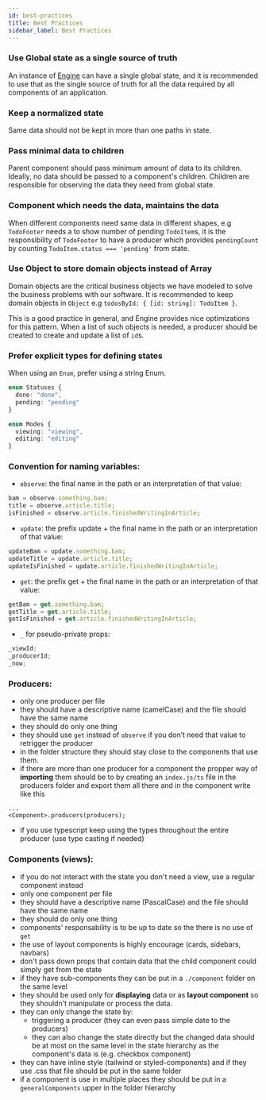 ```yaml
---
id: best-practices
title: Best Practices
sidebar_label: Best Practices
---
```


### Use Global state as a single source of truth

An instance of [Engine](/docs/api/engine) can have a single
global state, and it is recommended to use that as the single source of truth
for all the data required by all components of an application.

### Keep a normalized state

Same data should not be kept in more than one paths in state.

### Pass minimal data to children

Parent component should pass minimum amount of data to its children. Ideally, no
data should be passed to a component's children. Children are responsible for
observing the data they need from global state.

### Component which needs the data, maintains the data

When different components need same data in different shapes, e.g `TodoFooter`
needs a to show number of pending `TodoItem`s, it is the responsibility of
`TodoFooter` to have a producer which provides `pendingCount` by counting
`TodoItem.status === 'pending'` from state.

### Use Object to store domain objects instead of Array

Domain objects are the critical business objects we have modeled to solve the
business problems with our software. It is recommended to keep domain objects in
`Object` e.g `todosById: { [id: string]: TodoItem }`.

This is a good practice in general, and Engine provides nice optimizations for
this pattern. When a list of such objects is needed, a producer should be
created to create and update a list of `id`s.

### Prefer explicit types for defining states

When using an `Enum`, prefer using a string Enum.

```ts
enum Statuses {
  done: "done",
  pending: "pending"
}

enum Modes {
  viewing: "viewing",
  editing: "editing"
}
```

### Convention for naming variables:

- `observe`: the final name in the path or an interpretation of that value:

```ts
bam = observe.something.bam;
title = observe.article.title;
isFinished = observe.article.finishedWritingInArticle;
```

- `update`: the prefix update + the final name in the path or an interpretation of that value:

```ts
updateBam = update.something.bam;
updateTitle = update.article.title;
updateIsFinished = update.article.finishedWritingInArticle;
```

- `get`: the prefix get + the final name in the path or an interpretation of that value:

```ts
getBam = get.something.bam;
getTitle = get.article.title;
getIsFinished = get.article.finishedWritingInArticle;
```

- `_` for pseudo-private props:

```ts
_viewId;
_producerId;
_now;
```

### Producers:

- only one producer per file
- they should have a descriptive name (camelCase) and the file should have the same name
- they should do only one thing
- they should use `get` instead of `observe` if you don’t need that value to retrigger the producer
- in the folder structure they should stay close to the components that use them.
- if there are more than one producer for a component the propper way of **importing** them should be to by creating an `index.js/ts` file in the producers folder and export them all there and in the component write like this

```import * as producers from "./producers";
...
<Component>.producers(producers);
```

- if you use typescript keep using the types throughout the entire producer (use type casting if needed)

### Components (views):

- if you do not interact with the state you don't need a view, use a regular component instead
- only one component per file
- they should have a descriptive name (PascalCase) and the file should have the same name
- they should do only one thing
- components' responsability is to be up to date so the there is no use of `get`
- the use of layout components is highly encourage (cards, sidebars, navbars)
- don't pass down props that contain data that the child component could simply get from the state
- if they have sub-components they can be put in a `./component` folder on the same level
- they should be used only for **displaying** data or as **layout component** so they shouldn't manipulate or process the data.
- they can only change the state by:
  - triggering a producer (they can even pass simple date to the producers)
  - they can also change the state directly but the changed data should be at most on the same level in the state hierarchy as the component's data is (e.g. checkbox component)
- they can have inline style (tailwind or styled-components) and if they use .css that file should be put in the same folder
- if a component is use in multiple places they should be put in a `generalComponents` upper in the folder hierarchy
